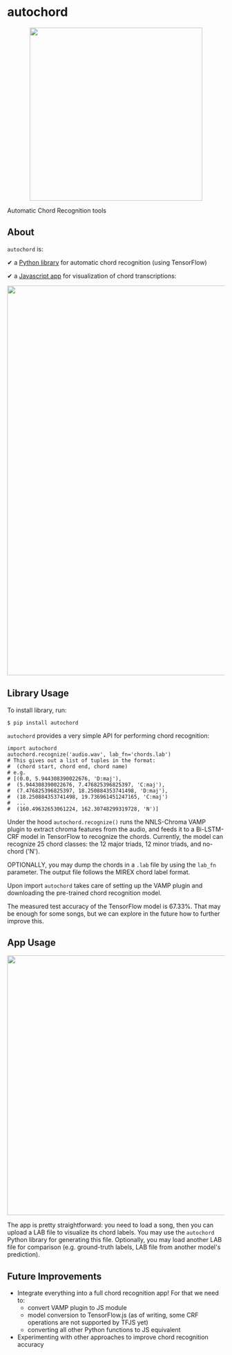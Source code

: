 # autochord

<p align="center">
  <img src="https://github.com/cjbayron/autochord/blob/main/images/title.png" width="400"/>
</p>

Automatic Chord Recognition tools

## About

`autochord` is:

&#10004; a [Python library](https://pypi.org/project/autochord/) for automatic chord recognition (using TensorFlow)

&#10004; a [Javascript app](https://cjbayron.github.io/autochord/) for visualization of chord transcriptions:

<p align="center">
  <img src="https://github.com/cjbayron/autochord/blob/main/images/autochord-js.png" width="900"/>
</p>

## Library Usage

To install library, run:
```
$ pip install autochord
```

`autochord` provides a very simple API for performing chord recognition:
```
import autochord
autochord.recognize('audio.wav', lab_fn='chords.lab')
# This gives out a list of tuples in the format:
#  (chord start, chord end, chord name)
# e.g.
# [(0.0, 5.944308390022676, 'D:maj'),
#  (5.944308390022676, 7.476825396825397, 'C:maj'),
#  (7.476825396825397, 18.250884353741498, 'D:maj'),
#  (18.250884353741498, 19.736961451247165, 'C:maj')
#  ...
#  (160.49632653061224, 162.30748299319728, 'N')]
```

Under the hood `autochord.recognize()` runs the NNLS-Chroma VAMP plugin to extract chroma features from the audio, and feeds it to a Bi-LSTM-CRF model in TensorFlow to recognize the chords. Currently, the model can recognize 25 chord classes: the 12 major triads, 12 minor triads, and no-chord ('N').

OPTIONALLY, you may dump the chords in a `.lab` file by using the `lab_fn` parameter. The output file follows the MIREX chord label format.

Upon import `autochord` takes care of setting up the VAMP plugin and downloading the pre-trained chord recognition model.

The measured test accuracy of the TensorFlow model is 67.33%. That may be enough for some songs, but we can explore in the future how to further improve this.

## App Usage

<p align="center">
  <img src="https://github.com/cjbayron/autochord/blob/main/images/autochord-js-ui.png" width="600"/>
</p>

The app is pretty straightforward: you need to load a song, then you can upload a LAB file to visualize its chord labels. You may use the `autochord` Python library for generating this file. Optionally, you may load another LAB file for comparison (e.g. ground-truth labels, LAB file from another model's prediction).

## Future Improvements

- Integrate everything into a full chord recognition app! For that we need to:
	- convert VAMP plugin to JS module
	- model conversion to TensorFlow.js (as of writing, some CRF operations are not supported by TFJS yet)
	- converting all other Python functions to JS equivalent
- Experimenting with other approaches to improve chord recognition accuracy